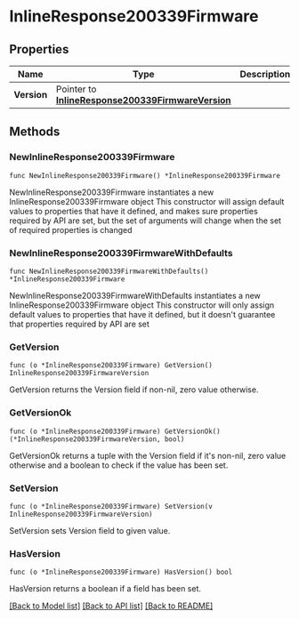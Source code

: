 # InlineResponse200339Firmware

## Properties

Name | Type | Description | Notes
------------ | ------------- | ------------- | -------------
**Version** | Pointer to [**InlineResponse200339FirmwareVersion**](InlineResponse200339FirmwareVersion.md) |  | [optional] 

## Methods

### NewInlineResponse200339Firmware

`func NewInlineResponse200339Firmware() *InlineResponse200339Firmware`

NewInlineResponse200339Firmware instantiates a new InlineResponse200339Firmware object
This constructor will assign default values to properties that have it defined,
and makes sure properties required by API are set, but the set of arguments
will change when the set of required properties is changed

### NewInlineResponse200339FirmwareWithDefaults

`func NewInlineResponse200339FirmwareWithDefaults() *InlineResponse200339Firmware`

NewInlineResponse200339FirmwareWithDefaults instantiates a new InlineResponse200339Firmware object
This constructor will only assign default values to properties that have it defined,
but it doesn't guarantee that properties required by API are set

### GetVersion

`func (o *InlineResponse200339Firmware) GetVersion() InlineResponse200339FirmwareVersion`

GetVersion returns the Version field if non-nil, zero value otherwise.

### GetVersionOk

`func (o *InlineResponse200339Firmware) GetVersionOk() (*InlineResponse200339FirmwareVersion, bool)`

GetVersionOk returns a tuple with the Version field if it's non-nil, zero value otherwise
and a boolean to check if the value has been set.

### SetVersion

`func (o *InlineResponse200339Firmware) SetVersion(v InlineResponse200339FirmwareVersion)`

SetVersion sets Version field to given value.

### HasVersion

`func (o *InlineResponse200339Firmware) HasVersion() bool`

HasVersion returns a boolean if a field has been set.


[[Back to Model list]](../README.md#documentation-for-models) [[Back to API list]](../README.md#documentation-for-api-endpoints) [[Back to README]](../README.md)


